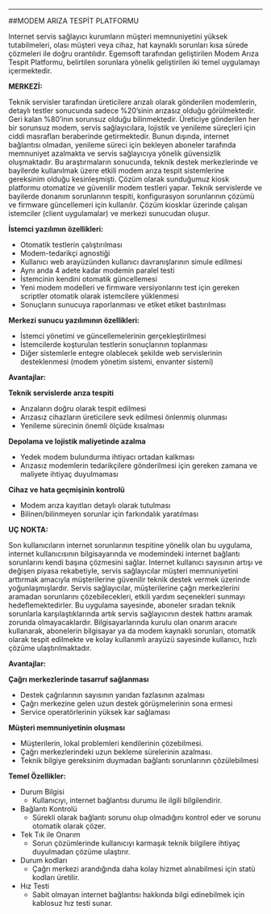 - - -
##MODEM ARIZA TESPİT PLATFORMU

Internet servis sağlayıcı kurumların müşteri memnuniyetini yüksek tutabilmeleri, olası müşteri veya cihaz, hat kaynaklı sorunları kısa sürede çözmeleri ile doğru orantılıdır. Egemsoft tarafından geliştirilen Modem Arıza Tespit Platformu, belirtilen sorunlara yönelik geliştirilen iki temel uygulamayı içermektedir. 

**MERKEZİ:**

Teknik servisler tarafından üreticilere arızalı olarak gönderilen modemlerin, detaylı testler sonucunda sadece %20’sinin arızasız olduğu görülmektedir. Geri kalan %80’inın sorunsuz olduğu bilinmektedir. Üreticiye gönderilen her bir sorunsuz modem, servis sağlayıcılara, lojistik ve yenileme süreçleri için ciddi  masrafları beraberinde getirmektedir. 
Bunun dışında, internet bağlantısı olmadan, yenileme süreci için bekleyen aboneler tarafında memnuniyet azalmakta ve servis sağlayıcıya yönelik güvensizlik oluşmaktadır. Bu araştırmaların sonucunda, teknik destek merkezlerinde ve bayilerde kullanılmak üzere etkili modem arıza tespit sistemlerine gereksinim olduğu kesinleşmişti.
Çözüm olarak sunduğumuz kiosk platformu otomatize ve güvenilir modem testleri yapar. Teknik servislerde ve bayilerde donanım sorunlarının tespiti, konfigurasyon sorunlarının çözümü ve firmware güncellemeri için kullanılır. Çözüm kiosklar üzerinde çalışan istemciler (client uygulamalar) ve merkezi sunucudan oluşur. 


**İstemci yazılımın özellikleri:**  

- Otomatik testlerin çalıştırılması
- Modem-tedarikçi agnostiği
- Kullanıcı web arayüzünden kullanıcı davranışlarının simule edilmesi 
- Aynı anda 4 adete kadar modemin paralel testi 
- İstemcinin kendini otomatik güncellemesi
- Yeni modem modelleri ve firmware versiyonlarını test için gereken scriptler otomatik olarak istemcilere yüklenmesi
- Sonuçların sunucuya raporlanması ve etiket etiket bastırılması


**Merkezi sunucu yazılımının özellikleri:**  

- İstemci yönetimi ve güncellemelerinin gerçekleştirilmesi
- İstemcilerde koşturulan testlerin sonuçlarının toplanması
- Diğer sistemlerle entegre olablecek şekilde web servislerinin desteklenmesi (modem yönetim sistemi, envanter sistemi)


**Avantajlar:** 

**Teknik servislerde arıza tespiti**  

- Arızaların doğru olarak tespit edilmesi
- Arızasız cihazların üreticilere sevk edilmesi önlenmiş olunması
- Yenileme sürecinin önemli ölçüde kısalması

**Depolama ve lojistik maliyetinde azalma**

- Yedek modem bulundurma ihtiyacı ortadan kalkması
- Arızasız modemlerin tedarikçilere gönderilmesi için gereken zamana ve maliyete ihtiyaç duyulmaması

**Cihaz ve hata geçmişinin kontrolü**

- Modem arıza kayıtları detaylı olarak tutulması
- Bilinen/bilinmeyen sorunlar için farkındalık yaratılması







**UÇ NOKTA:**

Son kullanıcıların internet sorunlarının tespitine yönelik olan bu uygulama, internet  kullanıcısının bilgisayarında ve modemindeki internet bağlantı sorunlarını kendi başına çözmesini sağlar. Internet kullanıcı sayısının  artışı ve değişen piyasa rekabetiyle, servis sağlayıcılar müşteri memnuniyetini arttırmak amacıyla müşterilerine güvenilir teknik destek vermek üzerinde yoğunlaşmışlardır. Servis sağlayıcılar, müşterilerine çağrı merkezlerini aramadan sorunlarını çözebilecekleri, etkili yardım seçenekleri sunmayı hedeflemektedirler. Bu uygulama sayesinde, aboneler sıradan teknik sorunlarla karşılaştıklarında artık servis sağlayıcının destek hattını aramak zorunda olmayacaklardır. Bilgisayarlarında kurulu olan onarım aracını kullanarak,  abonelerin bilgisayar ya da modem kaynaklı sorunları, otomatik olarak tespit edilmekte ve kolay kullanımlı arayüzü sayesinde kullanıcı, hızlı çözüme ulaştırılmaktadır.

**Avantajlar:**

**Çağrı merkezlerinde tasarruf sağlanması**

- Destek çağrılarının sayısının yarıdan fazlasının azalması
- Çağrı merkezine gelen uzun destek görüşmelerinin sona ermesi
- Service operatörlerinin yüksek kar sağlaması

**Müşteri memnuniyetinin oluşması**

- Müşterilerin, lokal problemleri kendilerinin çözebilmesi. 
- Çağrı merkezlerindeki uzun bekleme sürelerinin azalması.
- Teknik bilgiye gereksinim duymadan bağlantı sorunlarının çözülebilmesi

**Temel Özellikler:**

- Durum Bilgisi
	- Kullanıcıyı, internet bağlantısı durumu ile ilgili bilgilendirir.
- Bağlantı Kontrolü
	- Sürekli olarak bağlantı sorunu olup olmadığını kontrol eder ve sorunu otomatik olarak çözer.
- Tek Tık ile Onarım
	- Sorun çözümlerinde kullanıcıyı karmaşık teknik bilgilere ihtiyaç duyulmadan çözüme ulaştırır.
- Durum kodları
	- Çağrı merkezi arandığında daha kolay hizmet alınabilmesi için statü kodları üretilir.
- Hız Testi
	- Sabit olmayan internet bağlantısı hakkında bilgi edinebilmek için kablosuz hız testi sunar.


